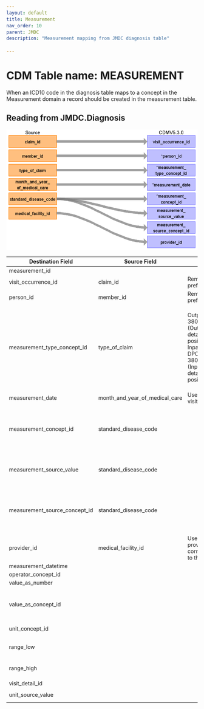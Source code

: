 ```yaml
---
layout: default
title: Measurement
nav_order: 10
parent: JMDC
description: "Measurement mapping from JMDC diagnosis table"

---
```


# CDM Table name: MEASUREMENT

When an ICD10 code in the diagnosis table maps to a concept in the Measurement domain a record should be created in the measurement table.

## Reading from JMDC.Diagnosis

![](images/meas_diag.png)

|     Destination Field    |     Source   Field    |     Logic    |     Comment    |
|-|-|-|-|
|     measurement_id    |          |          |          |
|     visit_occurrence_id    |     claim_id    |     Remove ‘C’ prefix    |          |
|     person_id    |     member_id    |     Remove 'M' prefix    |          |
|     measurement_type_concept_id    |     type_of_claim    |     Outpatient: 38000215 (Outpatient detail - 1st   position)    Inpatient or DPC: 38000184   (Inpatient detail - 1st position)    |     38000277 (Lab observation with numeric result) for   continuous fields 38000279 (Lab observation concept code result) for ECG   900000004 (Observation text) for ophthalmoscopies '44814721'    |
|     measurement_date    |     month_and_year_of_medical_care    |     Use derived visit_start_date    |          |
|     measurement_concept_id    |     standard_disease_code    |          |     Lookup icd10_level4_code in diagnosis_master table, and   use vocab to map to standard concept.    |
|     measurement_source_value    |     standard_disease_code    |          |     Lookup icd10_level4_code in diagnosis_master table    |
|     measurement_source_concept_id    |     standard_disease_code    |          |     Lookup icd10_level4_code in diagnosis_master table, and   use vocab to map to source concept.    |
|     provider_id    |     medical_facility_id    |     Use dummy provider corresponding to the institute    |     Use dummy provider corresponding to the institute    |
|     measurement_datetime    |          |          |          |
|     operator_concept_id    |          |          |          |
|     value_as_number    |          |          |          |
|     value_as_concept_id    |          |          |     From Health checkups: from mapping table. Else 4181412   (Present)    |
|     unit_concept_id    |          |          |     From mapping table    |
|     range_low    |          |          |     From Health checkups: take from reference file    |
|     range_high    |          |          |     From Health checkups: take from reference file    |
|     visit_detail_id    |          |          |          |
|     unit_source_value    |          |          |     From mapping table    |